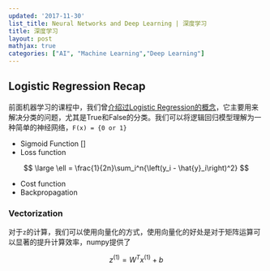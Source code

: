 ```yaml
---
updated: '2017-11-30'
list_title: Neural Networks and Deep Learning | 深度学习 
title: 深度学习
layout: post
mathjax: true
categories: ["AI", "Machine Learning","Deep Learning"]
---
```


## Logistic Regression Recap

前面机器学习的课程中，我们曾[介绍过Logistic Regression的概念](https://xta0.me/2017/09/27/Machine-Learning-3.html)，它主要用来解决分类的问题，尤其是True和False的分类。我们可以将逻辑回归模型理解为一种简单的神经网络，`F(x) = {0 or 1}`
- Sigmoid Function []
- Loss function

$$
\large \ell = \frac{1}{2n}\sum_i^n{\left(y_i - \hat{y}_i\right)^2}
$$

- Cost function
- Backpropagation


### Vectorization 

对于`z`的计算，我们可以使用向量化的方式，使用向量化的好处是对于矩阵运算可以显著的提升计算效率，numpy提供了


$$
z^{(1)} = W^Tx^{(1)}+b
$$